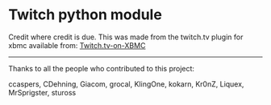 Twitch python module
==================

Credit where credit is due. This was made from the twitch.tv plugin for xbmc available from:
[Twitch.tv-on-XBMC](https://github.com/StateOfTheArt89/Twitch.tv-on-XBMC)

----------------

Thanks to all the people who contributed to this project:

ccaspers, CDehning, Giacom, grocal, KlingOne, kokarn, Kr0nZ, Liquex, MrSprigster, stuross
